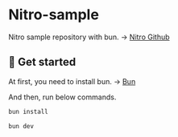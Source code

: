 # Nitro-sample

Nitro sample repository with bun. -> [Nitro Github](https://github.com/unjs/nitro)

## 🚀 Get started

At first, you need to install bun. -> [Bun](https://bun.sh/)

And then, run below commands.

```sh
bun install
```

```sh
bun dev
```
